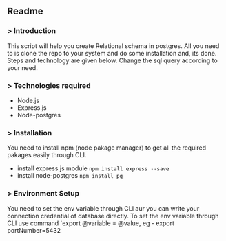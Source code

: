 ## Readme

### > Introduction

This script will help you create Relational schema in postgres. All you need to is clone the repo to your system and do some installation and, its done. Steps and technology are given below. Change the sql query according to your need.

### > Technologies required
- Node.js
- Express.js
- Node-postgres 

### > Installation
You need to install npm (node pakage manager) to get all the required pakages easily through CLI. 
- install express.js module `npm install express --save` 
- install node-postgres `npm install pg`

### > Environment Setup
You need to set the env variable through CLI aur you can write your connection credential of database directly.
To set the env variable through CLI use command  `export @variable = @value,
	eg - export portNumber=5432
	

